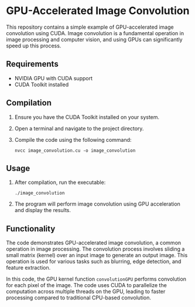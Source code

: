# GPU-Accelerated Image Convolution

This repository contains a simple example of GPU-accelerated image convolution using CUDA. Image convolution is a fundamental operation in image processing and computer vision, and using GPUs can significantly speed up this process.

## Requirements

- NVIDIA GPU with CUDA support
- CUDA Toolkit installed

## Compilation

1. Ensure you have the CUDA Toolkit installed on your system.
2. Open a terminal and navigate to the project directory.
3. Compile the code using the following command:

   ```
   nvcc image_convolution.cu -o image_convolution
   ```

## Usage

1. After compilation, run the executable:

   ```
   ./image_convolution
   ```

2. The program will perform image convolution using GPU acceleration and display the results.

## Functionality

The code demonstrates GPU-accelerated image convolution, a common operation in image processing. The convolution process involves sliding a small matrix (kernel) over an input image to generate an output image. This operation is used for various tasks such as blurring, edge detection, and feature extraction.

In this code, the GPU kernel function `convolutionGPU` performs convolution for each pixel of the image. The code uses CUDA to parallelize the computation across multiple threads on the GPU, leading to faster processing compared to traditional CPU-based convolution.
